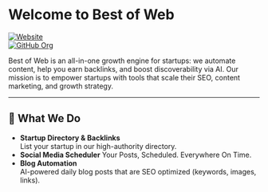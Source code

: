 # Welcome to Best of Web

[![Website](https://img.shields.io/website?url=https%3A%2F%2Fwww.bestofweb.site)](https://www.bestofweb.site)  
[![GitHub Org](https://img.shields.io/badge/GitHub-Organization-blue.svg)](https://github.com/bestofwebsite)  

Best of Web is an all-in-one growth engine for startups: we automate content, help you earn backlinks, and boost discoverability via AI. Our mission is to empower startups with tools that scale their SEO, content marketing, and growth strategy.

---

## 🚀 What We Do

- **Startup Directory & Backlinks**  
  List your startup in our high-authority directory.
- **Social Media Scheduler**
  Your Posts, Scheduled. Everywhere On Time.
- **Blog Automation**  
  AI-powered daily blog posts that are SEO optimized (keywords, images, links).  

